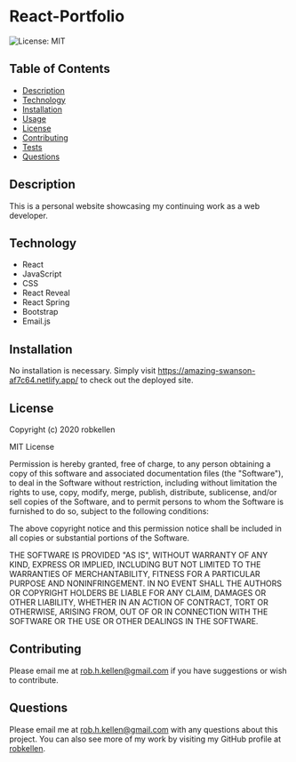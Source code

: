 
# React-Portfolio
![License: MIT](https://img.shields.io/badge/License-MIT-green.svg)
  
## Table of Contents
- [Description](#description)
- [Technology](#technology)
- [Installation](#installation)
- [Usage](#usage)
- [License](#license)
- [Contributing](#contributing)
- [Tests](#tests)
- [Questions](#questions)
    
  
## Description
This is a personal website showcasing my continuing work as a web developer.  

## Technology
- React
- JavaScript
- CSS
- React Reveal
- React Spring
- Bootstrap
- Email.js


## Installation 
No installation is necessary.  Simply visit https://amazing-swanson-af7c64.netlify.app/ to check out the deployed site.


## License
Copyright (c) 2020 robkellen
  
MIT License
    
Permission is hereby granted, free of charge, to any person obtaining a copy of this software and associated documentation files (the "Software"), to deal in the Software without restriction, including without limitation the rights to use, copy, modify, merge, publish, distribute, sublicense, and/or sell copies of the Software, and to permit persons to whom the Software is furnished to do so, subject to the following conditions:
    
The above copyright notice and this permission notice shall be included in all copies or substantial portions of the Software.
  
THE SOFTWARE IS PROVIDED "AS IS", WITHOUT WARRANTY OF ANY KIND, EXPRESS OR IMPLIED, INCLUDING BUT NOT LIMITED TO THE WARRANTIES OF MERCHANTABILITY, FITNESS FOR A PARTICULAR PURPOSE AND NONINFRINGEMENT. IN NO EVENT SHALL THE AUTHORS OR COPYRIGHT HOLDERS BE LIABLE FOR ANY CLAIM, DAMAGES OR OTHER LIABILITY, WHETHER IN AN ACTION OF CONTRACT, TORT OR OTHERWISE, ARISING FROM, OUT OF OR IN CONNECTION WITH THE SOFTWARE OR THE USE OR OTHER DEALINGS IN THE SOFTWARE.

## Contributing
Please email me at rob.h.kellen@gmail.com if you have suggestions or wish to contribute.  
  
## Questions
Please email me at rob.h.kellen@gmail.com with any questions about this project.  You can also see more of my work by visiting my GitHub profile at [robkellen](https://github.com{userName}).

